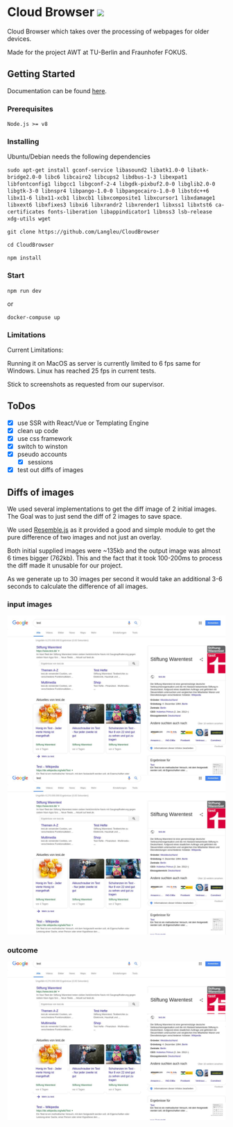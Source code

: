 # Cloud Browser <a href="https://ci.langl.eu/job/CloudBrowser/" target="_blank"><img src="https://ci.langl.eu/job/CloudBrowser/job/master/badge/icon"></a>

Cloud Browser which takes over the processing of webpages for older devices.

Made for the project AWT at TU-Berlin and Fraunhofer FOKUS.

## Getting Started
Documentation can be found [here](https://langleu.github.io/CloudBrowser/).

### Prerequisites

```
Node.js >= v8
```

### Installing

Ubuntu/Debian needs the following dependencies
```
sudo apt-get install gconf-service libasound2 libatk1.0-0 libatk-bridge2.0-0 libc6 libcairo2 libcups2 libdbus-1-3 libexpat1 libfontconfig1 libgcc1 libgconf-2-4 libgdk-pixbuf2.0-0 libglib2.0-0 libgtk-3-0 libnspr4 libpango-1.0-0 libpangocairo-1.0-0 libstdc++6 libx11-6 libx11-xcb1 libxcb1 libxcomposite1 libxcursor1 libxdamage1 libxext6 libxfixes3 libxi6 libxrandr2 libxrender1 libxss1 libxtst6 ca-certificates fonts-liberation libappindicator1 libnss3 lsb-release xdg-utils wget
```

```
git clone https://github.com/Langleu/CloudBrowser
```

```
cd CloudBrowser
```

```
npm install
```

### Start

```
npm run dev
```
or
````
docker-compuse up
````

### Limitations

Current Limitations:

Running it on MacOS as server is currently limited to 6 fps same for Windows.
Linux has reached 25 fps in current tests.

Stick to screenshots as requested from our supervisor.

## ToDos

- [x] use SSR with React/Vue or Templating Engine
- [x] clean up code
- [x] use css framework
- [x] switch to winston
- [x] pseudo accounts
    - [x] sessions
- [x] test out diffs of images

## Diffs of images
We used several implementations to get the diff image of 2 initial images.
The Goal was to just send the diff of 2 images to save space.

We used [Resemble.js](https://github.com/rsmbl/Resemble.js) as it provided a good and simple module to get the pure difference of two images and not just an overlay.

Both initial supplied images were ~135kb and the output image was almost 6 times bigger (762kb).
This and the fact that it took 100-200ms to process the diff made it unusable for our project.

As we generate up to 30 images per second it would take an additional 3-6 seconds to calculate the difference of all images.

### input images
![1](https://raw.githubusercontent.com/Langleu/CloudBrowser/master/test/server/imgdiff/a.jpg)
![2](https://raw.githubusercontent.com/Langleu/CloudBrowser/master/test/server/imgdiff/b.jpg)

### outcome
![outcome](https://raw.githubusercontent.com/Langleu/CloudBrowser/master/test/server/imgdiff/output.jpg)
